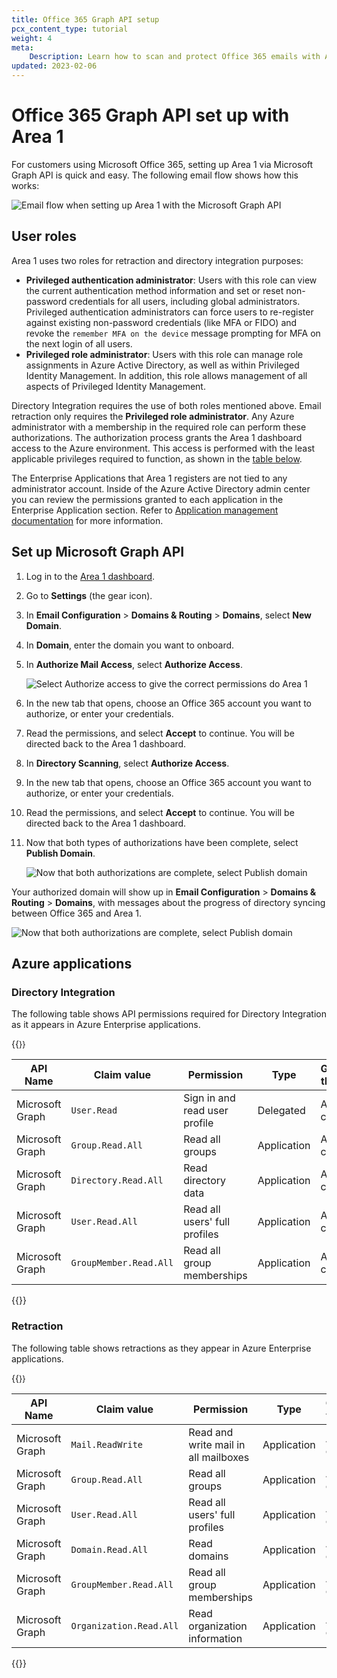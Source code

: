 ```yaml
---
title: Office 365 Graph API setup
pcx_content_type: tutorial
weight: 4
meta:
    Description: Learn how to scan and protect Office 365 emails with Area 1 via a Microsoft Graph API setup.
updated: 2023-02-06
---
```


# Office 365 Graph API set up with Area 1

For customers using Microsoft Office 365, setting up Area 1 via Microsoft Graph API is quick and easy. The following email flow shows how this works:

![Email flow when setting up Area 1 with the Microsoft Graph API](/images/email-security/deployment/api-setup/ms-graph/ms-graph.png)

## User roles

Area 1 uses two roles for retraction and directory integration purposes:

- **Privileged authentication administrator**: Users with this role can view the current authentication method information and set or reset non-password credentials for all users, including global administrators. Privileged authentication administrators can force users to re-register against existing non-password credentials (like MFA or FIDO) and revoke the `remember MFA on the device` message prompting for MFA on the next login of all users.
- **Privileged role administrator**: Users with this role can manage role assignments in Azure Active Directory, as well as within Privileged Identity Management. In addition, this role allows management of all aspects of Privileged Identity Management.

Directory Integration requires the use of both roles mentioned above. Email retraction only requires the **Privileged role administrator**. Any Azure administrator with a membership in the required role can perform these authorizations. The authorization process grants the Area 1 dashboard access to the Azure environment. This access is performed with the least applicable privileges required to function, as shown in the [table below](#azure-applications). 

The Enterprise Applications that Area 1 registers are not tied to any administrator account. Inside of the Azure Active Directory admin center you can review the permissions granted to each application in the Enterprise Application section. Refer to [Application management documentation](https://learn.microsoft.com/en-us/azure/active-directory/manage-apps/) for more information.

## Set up Microsoft Graph API

1. Log in to the [Area 1 dashboard](https://horizon.area1security.com/).

2. Go to **Settings** (the gear icon).

3. In **Email Configuration** > **Domains & Routing** > **Domains**, select **New Domain**.

4. In **Domain**, enter the domain you want to onboard.

5. In **Authorize Mail Access**, select **Authorize Access**.


    <div class="medium-img">
    
    ![Select Authorize access to give the correct permissions do Area 1](/images/email-security/deployment/api-setup/ms-graph/step5.png)

    </div>

6. In the new tab that opens, choose an Office 365 account you want to authorize, or enter your credentials. 

7. Read the permissions, and select **Accept** to continue. You will be directed back to the Area 1 dashboard. 

8. In **Directory Scanning**, select **Authorize Access**.  

9. In the new tab that opens, choose an Office 365 account you want to authorize, or enter your credentials.

10. Read the permissions, and select **Accept** to continue. You will be directed back to the Area 1 dashboard.

11. Now that both types of authorizations have been complete, select **Publish Domain**.

    <div class="medium-img">
    
    ![Now that both authorizations are complete, select Publish domain](/images/email-security/deployment/api-setup/ms-graph/step11.png)

    </div>

Your authorized domain will show up in **Email Configuration** > **Domains & Routing** > **Domains**, with messages about the progress of directory syncing between Office 365 and Area 1.

![Now that both authorizations are complete, select Publish domain](/images/email-security/deployment/api-setup/ms-graph/domain-sync-state.png)

## Azure applications

### Directory Integration

The following table shows API permissions required for Directory Integration as it appears in Azure Enterprise applications.

{{<table-wrap style="font-size:90%">}}

API Name | Claim value | Permission | Type | Granted through | Granted by
-------- | ----------- | ---------- | ---- | --------------- | ---
Microsoft <br /> Graph | `User.Read` | Sign in and read user profile | Delegated | Admin consent | An administrator
Microsoft <br /> Graph | `Group.Read.All` | Read all groups | Application | Admin consent | An administrator
Microsoft <br /> Graph | `Directory.Read.All` | Read directory data | Application | Admin consent | An administrator
Microsoft <br /> Graph | `User.Read.All` | Read all users' full profiles | Application | Admin consent | An administrator
Microsoft <br /> Graph | `GroupMember.Read.All` | Read all group memberships | Application | Admin consent | An administrator

{{</table-wrap>}}

### Retraction

The following table shows retractions as they appear in Azure Enterprise applications.

{{<table-wrap style="font-size:90%">}}

API Name | Claim value | Permission | Type | Granted through | Granted by
-------- | ----------- | ---------- | ---- | --------------- | ---
Microsoft <br /> Graph | `Mail.ReadWrite` | Read and write mail in all mailboxes | Application | Admin consent | An administrator
Microsoft <br /> Graph | `Group.Read.All` | Read all groups | Application | Admin consent | An administrator
Microsoft <br /> Graph | `User.Read.All` | Read all users' full profiles | Application | Admin consent | An administrator
Microsoft <br /> Graph | `Domain.Read.All` | Read domains | Application | Admin consent | An administrator
Microsoft <br /> Graph | `GroupMember.Read.All` | Read all group memberships | Application | Admin consent | An administrator
Microsoft <br /> Graph | `Organization.Read.All` | Read organization information | Application | Admin consent |An administrator

{{</table-wrap>}}